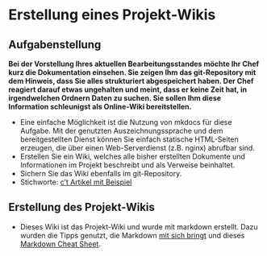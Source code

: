 # Erstellung eines Projekt-Wikis

## Aufgabenstellung

**Bei der Vorstellung Ihres aktuellen Bearbeitungsstandes möchte Ihr Chef kurz die Dokumentation einsehen. Sie zeigen Ihm das git-Repository mit dem Hinweis, dass Sie alles strukturiert abgespeichert haben. Der Chef reagiert darauf etwas ungehalten und meint, dass er keine Zeit hat, in irgendwelchen Ordnern Daten zu suchen. Sie sollen Ihm diese Information schleunigst als Online-Wiki bereitstellen.**

* Eine einfache Möglichkeit ist die Nutzung von mkdocs für diese Aufgabe. Mit der genutzten Auszeichnungssprache und dem bereitgestellten Dienst können Sie einfach statische HTML-Seiten erzeugen, die über einen Web-Serverdienst (z.B. nginx) abrufbar sind.
* Erstellen Sie ein Wiki, welches alle bisher erstellten Dokumente und Informationen im Projekt beschreibt und als Verweise beinhaltet.
* Sichern Sie das Wiki ebenfalls im git-Repository.
* Stichworte: [c’t Artikel mit Beispiel](legal/pdfs/ct.20.18.160-162.pdf)

## Erstellung des Projekt-Wikis

* Dieses Wiki ist das Projekt-Wiki und wurde mit markdown erstellt. Dazu wurden die Tipps genutzt, die Markdown [mit sich bringt](legal/templates/getting-started.md) und dieses [Markdown Cheat Sheet](legal/pdfs/markdown-cheatsheet-online.pdf).
